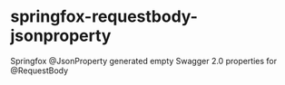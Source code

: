 # springfox-requestbody-jsonproperty
Springfox @JsonProperty generated empty Swagger 2.0 properties for @RequestBody
